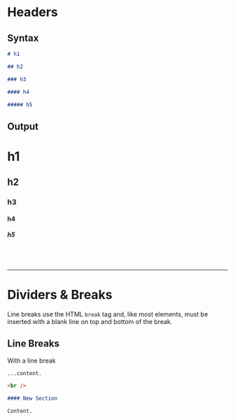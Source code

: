 # Headers

## Syntax
```markdown
# h1

## h2

### h3

#### h4

##### h5
```

## Output

# h1

## h2

### h3

#### h4

##### h5


<br /><br />

 ---

 # Dividers & Breaks

Line breaks use the HTML `break` tag and, like most elements, must be inserted with a blank line on top and bottom of the break.

 ## Line Breaks
 With a line break
 ```markdown
...content.

<br />

#### New Section

Content.
 ```